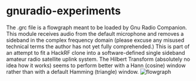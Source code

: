 # gnuradio-experiments 
The .grc file is a flowgraph meant to be loaded by Gnu Radio Companion. This module receives audio from the default microphone and removes a sideband in the complex frequency domain (please excuse any misused technical terms the author has not yet fully comprehended.) This is part of an attempt to fit a HackRF clone into a software-defined single sideband amateur radio satellite uplink system. 
The Hilbert Transform (absolutely no idea how it works) seems to perform better with a Hann (cosine) window rather than with a default Hamming (triangle) window.
![flowgraph](https://user-images.githubusercontent.com/67888072/147885756-c7afa7b2-cba5-491a-905c-2a9002b6229a.png)
